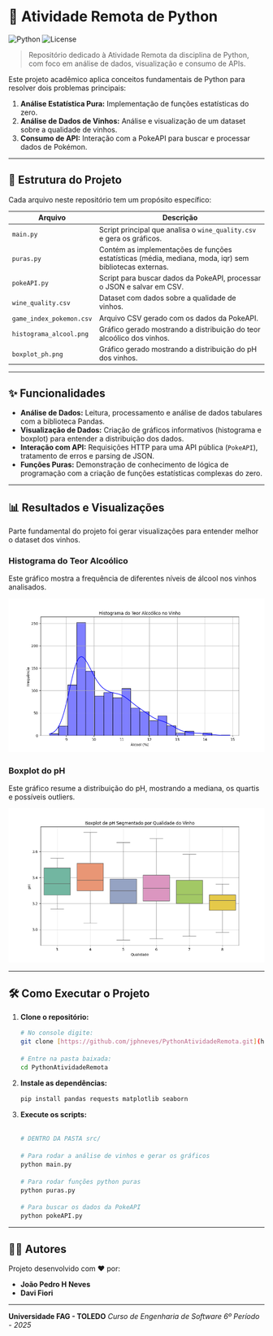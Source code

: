 # 🚀 Atividade Remota de Python

![Python](https://img.shields.io/badge/python-3.10+-blue.svg)
![License](https://img.shields.io/badge/license-MIT-green.svg)

> Repositório dedicado à Atividade Remota da disciplina de Python, com foco em análise de dados, visualização e consumo de APIs.

Este projeto acadêmico aplica conceitos fundamentais de Python para resolver dois problemas principais:
1.  **Análise Estatística Pura:** Implementação de funções estatísticas do zero.
2.  **Análise de Dados de Vinhos:** Análise e visualização de um dataset sobre a qualidade de vinhos.
3.  **Consumo de API:** Interação com a PokeAPI para buscar e processar dados de Pokémon.

---

## 📂 Estrutura do Projeto

Cada arquivo neste repositório tem um propósito específico:

| Arquivo                  | Descrição                                                                              |
| ------------------------ | -------------------------------------------------------------------------------------- |
| `main.py`                | Script principal que analisa o `wine_quality.csv` e gera os gráficos.                  |
| `puras.py`               | Contém as implementações de funções estatísticas (média, mediana, moda, iqr) sem bibliotecas externas. |
| `pokeAPI.py`             | Script para buscar dados da PokeAPI, processar o JSON e salvar em CSV.                 |
| `wine_quality.csv`       | Dataset com dados sobre a qualidade de vinhos.                                         |
| `game_index_pokemon.csv` | Arquivo CSV gerado com os dados da PokeAPI.                                            |
| `histograma_alcool.png`  | Gráfico gerado mostrando a distribuição do teor alcoólico dos vinhos.                    |
| `boxplot_ph.png`         | Gráfico gerado mostrando a distribuição do pH dos vinhos.                              |

---

## ✨ Funcionalidades

-   **Análise de Dados:** Leitura, processamento e análise de dados tabulares com a biblioteca Pandas.
-   **Visualização de Dados:** Criação de gráficos informativos (histograma e boxplot) para entender a distribuição dos dados.
-   **Interação com API:** Requisições HTTP para uma API pública (`PokeAPI`), tratamento de erros e parsing de JSON.
-   **Funções Puras:** Demonstração de conhecimento de lógica de programação com a criação de funções estatísticas complexas do zero.

---

## 📊 Resultados e Visualizações

Parte fundamental do projeto foi gerar visualizações para entender melhor o dataset dos vinhos.

### Histograma do Teor Alcoólico
Este gráfico mostra a frequência de diferentes níveis de álcool nos vinhos analisados.

![Histograma do Teor Alcoólico](histograma_alcool.png)

### Boxplot do pH
Este gráfico resume a distribuição do pH, mostrando a mediana, os quartis e possíveis outliers.

![Boxplot do pH](boxplot_ph.png)

---

## 🛠️ Como Executar o Projeto

1.  **Clone o repositório:**
    ```bash
    # No console digite:
    git clone [https://github.com/jphneves/PythonAtividadeRemota.git](https://github.com/jphneves/PythonAtividadeRemota.git)

    # Entre na pasta baixada:
    cd PythonAtividadeRemota
    ```

2.  **Instale as dependências:**
    ```bash
    pip install pandas requests matplotlib seaborn
    ```

3.  **Execute os scripts:**
    ```bash

    # DENTRO DA PASTA src/
    
    # Para rodar a análise de vinhos e gerar os gráficos
    python main.py

    # Para rodar funções python puras
    python puras.py

    # Para buscar os dados da PokeAPI
    python pokeAPI.py
    ```

---

## 👨‍💻 Autores

Projeto desenvolvido com ❤️ por:

* **João Pedro H Neves**
* **Davi Fiori**

---

**Universidade FAG - TOLEDO** *Curso de Engenharia de Software* *6º Período - 2025*
